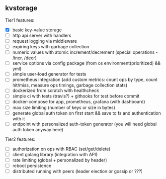 ## kvstorage

Tier1 features:  
- [x] basic key-value storage
- [ ] http api server with handlers
- [ ] request logging via middleware
- [ ] expiring keys with garbage collection
- [ ] numeric values with atomic increment/decrement (special operations - /incr, /decr)
- [ ] service options via config package (from os environment(prioritized) && yml)
- [ ] simple user-load generator for tests
- [ ] prometheus integration (add custom metrics: count ops by type, count hit/miss, measure ops timings, garbage collection stats)
- [ ] dockerized from scratch with healthcheck
- [ ] simple ci with tests (travis?) + githooks for test before commit
- [ ] docker-compose for app, prometheus, grafana (with dashboard)
- [ ] max size limiting (number of keys or size in bytes)
- [ ] generate global auth token on first start && save to fs and authentication with it
- [ ] endpoint with personalized auth-token generator (you will need global auth token anyway here)

Tier2 features:
- [ ] authorization on ops with RBAC (set/get/delete)
- [ ] client golang library (integration with API)
- [ ] rate limiting (global + personalized by header)
- [ ] reboot persistence
- [ ] distributed running with peers (leader election or gossip or ???)

